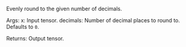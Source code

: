 Evenly round to the given number of decimals.

Args:
    x: Input tensor.
    decimals: Number of decimal places to round to. Defaults to `0`.

Returns:
    Output tensor.
